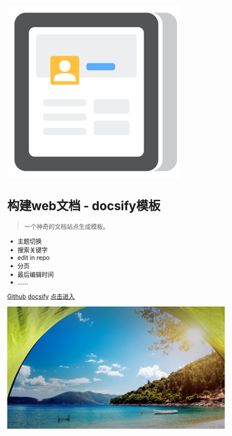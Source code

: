 ![logo](_media/blog.svg)

# 构建web文档 - docsify模板

> 一个神奇的文档站点生成模板。

- 主题切换
- 搜索关键字
- edit in repo
- 分页
- 最后编辑时间
- ......

[Github](https://github.com/12cjn/Yomiya) [docsify](https://docsify.js.org/#/quickstart) [点击进入](./README.md)

![](_media/seaside.jpg)